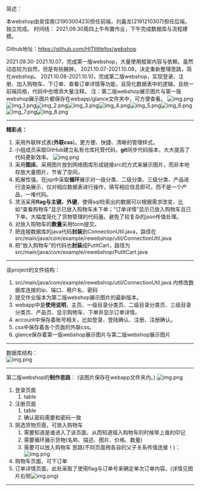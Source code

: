 简述：

本webshop由吴佳南(2190300423)担任前端，刘鑫龙(2191210307)担任后端，独立完成。 时间线： 2021.09.30周四上午布置作业，下午完成数据库与流程建模。

Github地址：https://github.com/HITlittlefox/webshop

2021.09.30-2021.10.07，完成第一版webshop，大量使用框架内容与依赖。虽然动态较为自然，但是有些臃肿。 2021.10.07-2021.10.08，决定重新整理思路，简化webshop。
2021.10.08-2021.10.10，完成第二版webshop，实现登录、注册、加入购物车、下订单、查看订单详情等功能，且简化数据表中的逻辑，且统一前端风格，代码中也增添大量注释。
注：第二版webshop展示图片与第一版webshop展示图片都保存在webapp/glance文件夹中，可方便查看。
![img.png](glance/第二版webshop/img.png)![img_1.png](glance/第二版webshop/img_1.png)![img_2.png](glance/第二版webshop/img_2.png)![img_3.png](glance/第二版webshop/img_3.png)![img_4.png](glance/第二版webshop/img_4.png)![img_5.png](glance/第二版webshop/img_5.png)![img_6.png](glance/第二版webshop/img_6.png)![img_7.png](glance/第二版webshop/img_7.png)![img_8.png](glance/第二版webshop/img_8.png)

---

**精彩点：**

1. 采用外联样式表(**外联css**)。更方便、快捷、清晰的管理样式。
2. 小组成员采取GitHub建立私有仓库托管代码，**git**同步代码版本，大大提高了代码更新效率。
   ![img.png](Github代码提交记录.png)
3. 采用**图床**。采用图片放到网络图库形成链接src的方式来展示图片，而非本地存放大量图片，节省了空间。
4. 拓展性强。在jsp中采取**循环**展示对一级分类、二级分类、三级分类、产品进行渲染展示，仅对相应数据表进行操作，填写相应信息即可，而不是一个产品，一堆代码。
5. 灵活采用**flag与主键、外键**，使得sql检索出的数据可以根据需求改变，比如“查看购物车”显示已放入购物车未下单；“订单详情”显示已放入购物车且已下单。大幅度简化了货物管理的代码量。避免了较复杂的json传值处理。
6. 对放入购物车的**数量**采用form提交。
7. 把连接数据库的java代码**封装**到ConnectionUtil.java，路径在src/main/java/com/example/rewebshop/util/ConnectionUtil.java
8. 把“放入购物车”的代码也**封装**成PutItCart，路径为src/main/java/com/example/rewebshop/PutItCart.java

---

该project的文件结构：
1. src/main/java/com/example/rewebshop/util/ConnectionUtil.java 内修改数据库连接的ip、端口、用户名、密码
2. 提交作业版本为第二版webshop展示图片的最新版本。
3. webapp中是**使用说明**，主页、一级目录分类页、二级目录分类页、三级目录分类页、产品页、显示购物车、下单并显示订单详情。
4. account中保存着账号相关，比如登录、登陆确认、注册、注册确认。
5. css中保存着各个页面的外联css。
6. glance保存着第一版webshop展示图片与第二版webshop展示图片

---

数据库结构：   
![img.png](数据库结构.png)

---

第二版webshop的**制作思路**：
(该图片保存在webapp文件夹内。)
![img.png](WebShop示意图.png)

1. 登录页面
    1. table
2. 注册页面
    1. table
    2. 确认密码需要和密码一致
3. 挑选货物页面，可放入购物车
    1. 需要知道是谁进入了该页面，从而知道插入购物车的时候带上谁的印记
    2. 需要循环展示货物(名称、描述、图片、价格、数量)
    3. 需要可以放入购物车 思路(不同页面用各自的父子关系传值连接！)：
       ![img.png](三级分类与商品页面跳转示意图.png)
4. 购物车页面，可下订单
5. 订单详情页面，此处采取了使用flag与订单号来确定单次订单内容。(详情见图片右侧![img.png](WebShop示意图.png))

---
